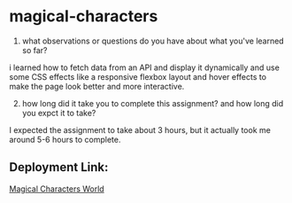 # magical-characters

1. what observations or questions do you have about what you've learned so far? 

  i learned how to fetch data from an API and display it dynamically and use some CSS effects like a responsive flexbox layout and hover effects to make the page look better and more interactive.

2. how long did it take you to complete this assignment? and how long did you expct it to take? 

  I expected the assignment to take about 3 hours, but it actually took me around 5-6 hours to complete.

## Deployment Link: 

[Magical Characters World]( https://linda061.github.io/magical-characters/)

